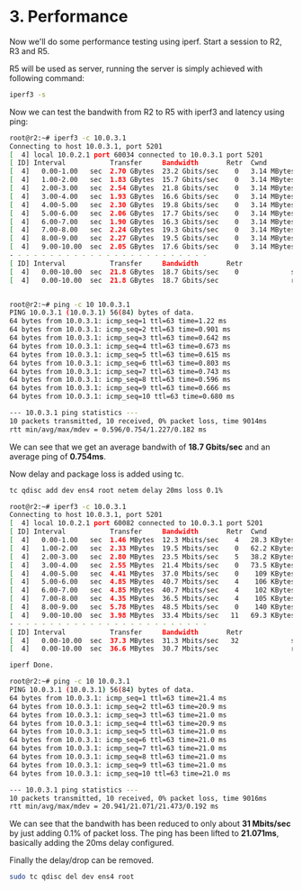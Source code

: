 # 3. Performance
Now we'll do some performance testing using iperf. Start a session to R2, R3 and R5.

R5 will be used as server, running the server is simply achieved with following command:
```bash
iperf3 -s
```

Now we can test the bandwith from R2 to R5 with iperf3 and latency using ping:
```bash
root@r2:~# iperf3 -c 10.0.3.1
Connecting to host 10.0.3.1, port 5201
[  4] local 10.0.2.1 port 60034 connected to 10.0.3.1 port 5201
[ ID] Interval           Transfer     Bandwidth       Retr  Cwnd
[  4]   0.00-1.00   sec  2.70 GBytes  23.2 Gbits/sec    0   3.14 MBytes
[  4]   1.00-2.00   sec  1.83 GBytes  15.7 Gbits/sec    0   3.14 MBytes
[  4]   2.00-3.00   sec  2.54 GBytes  21.8 Gbits/sec    0   3.14 MBytes
[  4]   3.00-4.00   sec  1.93 GBytes  16.6 Gbits/sec    0   3.14 MBytes
[  4]   4.00-5.00   sec  2.30 GBytes  19.8 Gbits/sec    0   3.14 MBytes
[  4]   5.00-6.00   sec  2.06 GBytes  17.7 Gbits/sec    0   3.14 MBytes
[  4]   6.00-7.00   sec  1.90 GBytes  16.3 Gbits/sec    0   3.14 MBytes
[  4]   7.00-8.00   sec  2.24 GBytes  19.3 Gbits/sec    0   3.14 MBytes
[  4]   8.00-9.00   sec  2.27 GBytes  19.5 Gbits/sec    0   3.14 MBytes
[  4]   9.00-10.00  sec  2.05 GBytes  17.6 Gbits/sec    0   3.14 MBytes
- - - - - - - - - - - - - - - - - - - - - - - - -
[ ID] Interval           Transfer     Bandwidth       Retr
[  4]   0.00-10.00  sec  21.8 GBytes  18.7 Gbits/sec    0             sender
[  4]   0.00-10.00  sec  21.8 GBytes  18.7 Gbits/sec                  receiver


root@r2:~# ping -c 10 10.0.3.1
PING 10.0.3.1 (10.0.3.1) 56(84) bytes of data.
64 bytes from 10.0.3.1: icmp_seq=1 ttl=63 time=1.22 ms
64 bytes from 10.0.3.1: icmp_seq=2 ttl=63 time=0.901 ms
64 bytes from 10.0.3.1: icmp_seq=3 ttl=63 time=0.642 ms
64 bytes from 10.0.3.1: icmp_seq=4 ttl=63 time=0.673 ms
64 bytes from 10.0.3.1: icmp_seq=5 ttl=63 time=0.615 ms
64 bytes from 10.0.3.1: icmp_seq=6 ttl=63 time=0.803 ms
64 bytes from 10.0.3.1: icmp_seq=7 ttl=63 time=0.743 ms
64 bytes from 10.0.3.1: icmp_seq=8 ttl=63 time=0.596 ms
64 bytes from 10.0.3.1: icmp_seq=9 ttl=63 time=0.666 ms
64 bytes from 10.0.3.1: icmp_seq=10 ttl=63 time=0.680 ms

--- 10.0.3.1 ping statistics ---
10 packets transmitted, 10 received, 0% packet loss, time 9014ms
rtt min/avg/max/mdev = 0.596/0.754/1.227/0.182 ms
```
We can see that we get an average bandwith of **18.7 Gbits/sec** and an average ping of **0.754ms**.

Now delay and package loss is added using tc.
```bash
tc qdisc add dev ens4 root netem delay 20ms loss 0.1%
```
```bash
root@r2:~# iperf3 -c 10.0.3.1
Connecting to host 10.0.3.1, port 5201
[  4] local 10.0.2.1 port 60082 connected to 10.0.3.1 port 5201
[ ID] Interval           Transfer     Bandwidth       Retr  Cwnd
[  4]   0.00-1.00   sec  1.46 MBytes  12.3 Mbits/sec    4   28.3 KBytes
[  4]   1.00-2.00   sec  2.33 MBytes  19.5 Mbits/sec    0   62.2 KBytes
[  4]   2.00-3.00   sec  2.80 MBytes  23.5 Mbits/sec    5   38.2 KBytes
[  4]   3.00-4.00   sec  2.55 MBytes  21.4 Mbits/sec    0   73.5 KBytes
[  4]   4.00-5.00   sec  4.41 MBytes  37.0 Mbits/sec    0    109 KBytes
[  4]   5.00-6.00   sec  4.85 MBytes  40.7 Mbits/sec    4    106 KBytes
[  4]   6.00-7.00   sec  4.85 MBytes  40.7 Mbits/sec    4    102 KBytes
[  4]   7.00-8.00   sec  4.35 MBytes  36.5 Mbits/sec    4    105 KBytes
[  4]   8.00-9.00   sec  5.78 MBytes  48.5 Mbits/sec    0    140 KBytes
[  4]   9.00-10.00  sec  3.98 MBytes  33.4 Mbits/sec   11   69.3 KBytes
- - - - - - - - - - - - - - - - - - - - - - - - -
[ ID] Interval           Transfer     Bandwidth       Retr
[  4]   0.00-10.00  sec  37.3 MBytes  31.3 Mbits/sec   32             sender
[  4]   0.00-10.00  sec  36.6 MBytes  30.7 Mbits/sec                  receiver

iperf Done.

root@r2:~# ping -c 10 10.0.3.1
PING 10.0.3.1 (10.0.3.1) 56(84) bytes of data.
64 bytes from 10.0.3.1: icmp_seq=1 ttl=63 time=21.4 ms
64 bytes from 10.0.3.1: icmp_seq=2 ttl=63 time=20.9 ms
64 bytes from 10.0.3.1: icmp_seq=3 ttl=63 time=21.0 ms
64 bytes from 10.0.3.1: icmp_seq=4 ttl=63 time=20.9 ms
64 bytes from 10.0.3.1: icmp_seq=5 ttl=63 time=21.0 ms
64 bytes from 10.0.3.1: icmp_seq=6 ttl=63 time=21.0 ms
64 bytes from 10.0.3.1: icmp_seq=7 ttl=63 time=21.0 ms
64 bytes from 10.0.3.1: icmp_seq=8 ttl=63 time=21.0 ms
64 bytes from 10.0.3.1: icmp_seq=9 ttl=63 time=21.0 ms
64 bytes from 10.0.3.1: icmp_seq=10 ttl=63 time=21.0 ms

--- 10.0.3.1 ping statistics ---
10 packets transmitted, 10 received, 0% packet loss, time 9016ms
rtt min/avg/max/mdev = 20.941/21.071/21.473/0.192 ms
```
We can see that the bandwith has been reduced to only about **31 Mbits/sec** by just adding 0.1% of packet loss. The ping has been lifted to **21.071ms**, basically adding the 20ms delay configured.

Finally the delay/drop can be removed.
```bash
sudo tc qdisc del dev ens4 root
```
